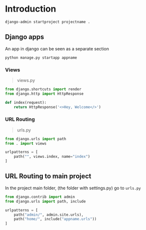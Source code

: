 # Introduction

```sh
django-admin startproject projectname .
```
## Django apps

An app in django can be seen as a separate section

```
python manage.py startapp appname
```
### Views

> views.py

```py
from django.shortcuts import render
from django.http import HttpResponse

def index(request):
    return HttpResponse('<>Hey, Welcome</>')
```


### URL Routing

> urls.py

```py
from django.urls import path
from . import views

urlpatterns = [
    path("", views.index, name="index")
]
```

## URL Routing to main project

In the project main folder, (the folder with settings.py) go to `urls.py`

```py
from django.contrib import admin
from django.urls import path, include

urlpatterns = [
    path("admin/", admin.site.urls),
    path("home/", include("appname.urls"))
]
```
